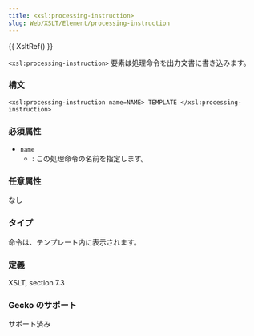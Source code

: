 ```yaml
---
title: <xsl:processing-instruction>
slug: Web/XSLT/Element/processing-instruction
---
```


{{ XsltRef() }}

`<xsl:processing-instruction>` 要素は処理命令を出力文書に書き込みます。

### 構文

```
<xsl:processing-instruction name=NAME> TEMPLATE </xsl:processing-instruction>
```

### 必須属性

- `name`
  - : この処理命令の名前を指定します。

### 任意属性

なし

### タイプ

命令は、テンプレート内に表示されます。

### 定義

XSLT, section 7.3

### Gecko のサポート

サポート済み
